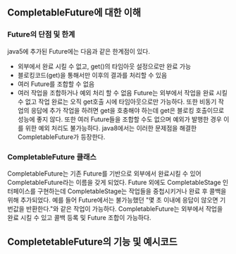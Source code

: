 ## CompletableFuture에 대한 이해
### Future의 단점 및 한계
java5에 추가된 Future에는 다음과 같은 한계점이 있다. 
 * 외부에서 완료 시킬 수 없고, get()의 타임아웃 설정으로만 완료 가능
 * 블로킹코드(get)을 통해서만 이후의 결과를 처리할 수 있음
 * 여러 Future를 조합할 수 없음
 * 여러 작업을 조합하거나 예외 처리 할 수 없음
Future는 외부에서 작업을 완료 시킬 수 없고 작업 완료는 오직 get호출 시에 타임아웃으로만 가능하다. 또한 비동기 작업의 응답에 추가 작업을 하려면 
get을 호충해야 하는데 get은 블로킹 호출이므로 성능에 좋지 않다. 또한 여러 Future들을 조합할 수도 없으며 예외가 발행한 경우 이를 위한 예외 처리도
불가능하다. java8에서는 이러한 문제점을 해결한 CompletableFuture가 등장한다.

### CompletableFuture 클래스
CompletableFuture는 기존 Future를 기반으로 외부에서 완료시킬 수 있어 CompletableFuture라는 이름을 갖게 되었다. Future 외에도 CompletableStage
인터페이스를 구현하는데 CompletableStage는 작업들을 중첩시키거나 완료 후 콜백을 위해 추가되었다. 예를 들어 Future에서는 불가능했던 "몇 초 이내에 
응답이 않오면 기번값을 반환한다."와 같은 작업이 가능하다. CompletableFuture는 외부에서 작업을 완료 시킬 수 있고 콜백 등록 및 Future 조합이 가능하다.

## CompletetableFuture의 기능 및 예시코드